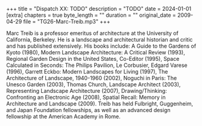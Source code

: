 +++
title = "Dispatch XX: TODO"
description = "TODO"
date = 2024-01-01
[extra]
chapters = true
byte_length = ""
duration = ""
original_date = 2009-04-29
file = "TG26-Marc-Treib.mp3"
+++

Marc Treib is a professor emeritus of architecture at the University of California, Berkeley. He is a landscape and architectural historian and critic and has published extensively. His books include: A Guide to the Gardens of Kyoto (1980), Modern Landscape Architecture: A Critical Review (1993), Regional Garden Design in the United States, Co-Editor (1995), Space Calculated in Seconds: The Philips Pavilion, Le Corbusier, Edgard Varese (1996), Garrett Eckbo: Modern Landscapes for Living (1997), The Architecture of Landscape, 1940-1960 (2002), Noguchi in Paris: The Unesco Garden (2003), Thomas Church, Landscape Architect (2003), Representing Landscape Architecture (2007), Drawing/Thinking: Confronting an Electronic Age (2008), Spatial Recall: Memory in Architecture and Landscape (2009). Treib has held Fulbright, Guggenheim, and Japan Foundation fellowships, as well as an advanced design fellowship at the American Academy in Rome. 